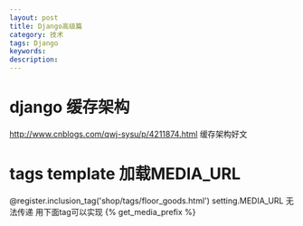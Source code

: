 ```yaml
---
layout: post
title: Django高级篇
category: 技术
tags: Django
keywords: 
description: 
---
```


# django 缓存架构
http://www.cnblogs.com/qwj-sysu/p/4211874.html  缓存架构好文

# tags template 加载MEDIA_URL
@register.inclusion_tag('shop/tags/floor_goods.html')
setting.MEDIA_URL 无法传递
用下面tag可以实现
{\% get_media_prefix \%}
